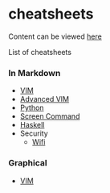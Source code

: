 cheatsheets
===========

Content can be viewed [here](http://serginator.github.io/cheatsheets/)

List of cheatsheets

### In Markdown

* [VIM](md/vimsheet.md)
* [Advanced VIM](md/advanced_vimsheet.md)
* [Python](md/python.md)
* [Screen Command](md/screen.md)
* [Haskell](md/haskell.md)
* Security
  * [Wifi](md/security/wifi.md)

### Graphical

* [VIM](graphical/vim.gif)
